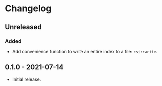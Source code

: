 # Changelog

## Unreleased

### Added

  * Add convenience function to write an entire index to a file: `csi::write`.

## 0.1.0 - 2021-07-14

  * Initial release.
